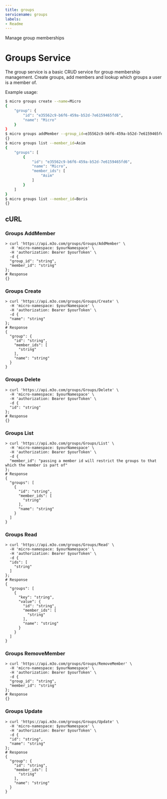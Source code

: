 ```yaml
---
title: groups
servicename: groups
labels: 
- Readme
---
```

Manage group memberships

# Groups Service

The group service is a basic CRUD service for group membership management. Create groups, add members and lookup which groups a user is a member of.

Example usage:

```bash
$ micro groups create --name=Micro
{
	"group": {
		"id": "e35562c9-b6f6-459a-b52d-7e6159465fd6",
		"name": "Micro"
	}
}
$ micro groups addMember --group_id=e35562c9-b6f6-459a-b52d-7e6159465fd6 --member_id=Asim
{}
$ micro groups list --member_id=Asim
{
	"groups": [
		{
			"id": "e35562c9-b6f6-459a-b52d-7e6159465fd6",
			"name": "Micro",
			"member_ids": [
				"Asim"
			]
		}
	]
}
$ micro groups list --member_id=Boris
{}
```

## cURL


### Groups AddMember
<!-- We use the request body description here as endpoint descriptions are not
being lifted correctly from the proto by the openapi spec generator -->

```shell
> curl 'https://api.m3o.com/groups/Groups/AddMember' \
  -H 'micro-namespace: $yourNamespace' \
  -H 'authorization: Bearer $yourToken' \
  -d {
  "group_id": "string",
  "member_id": "string"
};
# Response
{}
```


### Groups Create
<!-- We use the request body description here as endpoint descriptions are not
being lifted correctly from the proto by the openapi spec generator -->

```shell
> curl 'https://api.m3o.com/groups/Groups/Create' \
  -H 'micro-namespace: $yourNamespace' \
  -H 'authorization: Bearer $yourToken' \
  -d {
  "name": "string"
};
# Response
{
  "group": {
    "id": "string",
    "member_ids": [
      "string"
    ],
    "name": "string"
  }
}
```


### Groups Delete
<!-- We use the request body description here as endpoint descriptions are not
being lifted correctly from the proto by the openapi spec generator -->

```shell
> curl 'https://api.m3o.com/groups/Groups/Delete' \
  -H 'micro-namespace: $yourNamespace' \
  -H 'authorization: Bearer $yourToken' \
  -d {
  "id": "string"
};
# Response
{}
```


### Groups List
<!-- We use the request body description here as endpoint descriptions are not
being lifted correctly from the proto by the openapi spec generator -->

```shell
> curl 'https://api.m3o.com/groups/Groups/List' \
  -H 'micro-namespace: $yourNamespace' \
  -H 'authorization: Bearer $yourToken' \
  -d {
  "member_id": "passing a member id will restrict the groups to that which the member is part of"
};
# Response
{
  "groups": [
    {
      "id": "string",
      "member_ids": [
        "string"
      ],
      "name": "string"
    }
  ]
}
```


### Groups Read
<!-- We use the request body description here as endpoint descriptions are not
being lifted correctly from the proto by the openapi spec generator -->

```shell
> curl 'https://api.m3o.com/groups/Groups/Read' \
  -H 'micro-namespace: $yourNamespace' \
  -H 'authorization: Bearer $yourToken' \
  -d {
  "ids": [
    "string"
  ]
};
# Response
{
  "groups": [
    {
      "key": "string",
      "value": {
        "id": "string",
        "member_ids": [
          "string"
        ],
        "name": "string"
      }
    }
  ]
}
```


### Groups RemoveMember
<!-- We use the request body description here as endpoint descriptions are not
being lifted correctly from the proto by the openapi spec generator -->

```shell
> curl 'https://api.m3o.com/groups/Groups/RemoveMember' \
  -H 'micro-namespace: $yourNamespace' \
  -H 'authorization: Bearer $yourToken' \
  -d {
  "group_id": "string",
  "member_id": "string"
};
# Response
{}
```


### Groups Update
<!-- We use the request body description here as endpoint descriptions are not
being lifted correctly from the proto by the openapi spec generator -->

```shell
> curl 'https://api.m3o.com/groups/Groups/Update' \
  -H 'micro-namespace: $yourNamespace' \
  -H 'authorization: Bearer $yourToken' \
  -d {
  "id": "string",
  "name": "string"
};
# Response
{
  "group": {
    "id": "string",
    "member_ids": [
      "string"
    ],
    "name": "string"
  }
}
```


